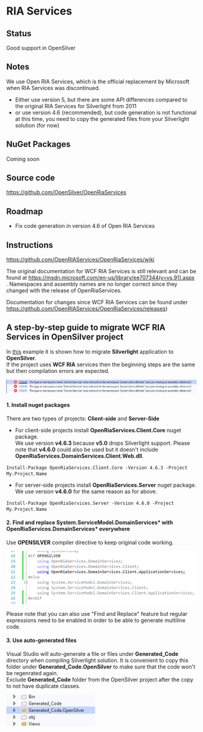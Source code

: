 ﻿# RIA Services

## Status

Good support in OpenSilver

## Notes

We use Open RIA Services, which is the official replacement by Microsoft when RIA Services was discontinued.

- Either use version 5, but there are some API differences compared to the original RIA Services for Silverlight from 2011 
- or use version 4.6 (recommended), but code generation is not functional at this time, you need to copy the generated files from your Silverlight solution (for now)

## NuGet Packages

Coming soon

## Source code

https://github.com/OpenSilver/OpenRiaServices

## Roadmap

- Fix code generation in version 4.6 of Open RIA Services

## Instructions

https://github.com/OpenRIAServices/OpenRiaServices/wiki

The original documentation for WCF RIA Services is still relevant and can be found at https://msdn.microsoft.com/en-us/library/ee707344(v=vs.91).aspx . Namespaces and assembly names are no longer correct since they changed with the release of OpenRiaServices.

Documentation for changes since WCF RIA Services can be found under https://github.com/OpenRIAServices/OpenRiaServices/releases)

## A step-by-step guide to migrate WCF RIA Services in OpenSilver project

In [this](https://doc.opensilver.net/documentation/migrate-from-silverlight/example.html) example it is shown how to migrate **Silverlight** application to **OpenSilver**.\
If the project uses **WCF RIA** services then the beginning steps are the same but then compilation errors are expected.

![Domain Services Error](/images/DomainServicesError.png "Domain Services Error")

#### 1. Install nuget packages

There are two types of projects: **Client-side** and **Server-Side**

- For client-side projects install **OpenRiaServices.Client.Core** nuget package.\
We use version **v4.6.3** because **v5.0** drops Silverlight support. Please note that **v4.6.0** could also be used but it doesn't include **OpenRiaServices.DomainServices.Client.Web.dll**.

```
Install-Package OpenRiaServices.Client.Core -Version 4.6.3 -Project My.Project.Name
```

- For server-side projects install **OpenRiaServices.Server** nuget package.\
We use version **v4.6.0** for the same reason as for above.

```
Install-Package OpenRiaServices.Server -Version 4.6.0 -Project My.Project.Name
```

#### 2. Find and replace System.ServiceModel.DomainServices* with OpenRiaServices.DomainServices* everywhere
Use **OPENSILVER** compiler directive to keep original code working.

![Open Ria Namespaces](/images/OpenRiaNamespaces.png "Open Ria Namespaces")

Please note that you can also use "Find and Replace" feature but regular expressions need to be enabled in order to be able to generate multiline code.

#### 3. Use auto-generated files

Visual Studio will auto-generate a file or files under **Generated_Code** directory when compiling Silverlight solution. It is convenient to copy this folder under **Generated_Code.OpenSilver** to make sure that the code won't be regenrated again.\
Exclude **Generated_Code** folder from the OpenSilver project after the copy to not have duplicate classes.

![Generated Code](/images/GeneratedCode.png "Generated Code")

